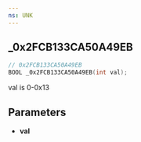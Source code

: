 ```yaml
---
ns: UNK
---
```

## _0x2FCB133CA50A49EB

```c
// 0x2FCB133CA50A49EB
BOOL _0x2FCB133CA50A49EB(int val);
```

val is 0-0x13

## Parameters
* **val**

